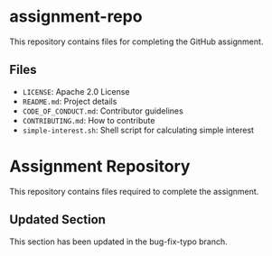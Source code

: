 # assignment-repo
This repository contains files for completing the GitHub assignment.

## Files
- `LICENSE`: Apache 2.0 License
- `README.md`: Project details
- `CODE_OF_CONDUCT.md`: Contributor guidelines
- `CONTRIBUTING.md`: How to contribute
- `simple-interest.sh`: Shell script for calculating simple interest

# Assignment Repository
This repository contains files required to complete the assignment.

## Updated Section
This section has been updated in the bug-fix-typo branch.
